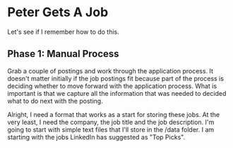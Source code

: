 # Peter Gets A Job

Let's see if I remember how to do this.

## Phase 1: Manual Process

Grab a couple of postings and work through the application process.
It doesn't matter initially if the job postings fit because part of the process is deciding whether to move forward with the application process. What is important is that we capture all the information that was needed to decided what to do next with the posting.

Alright, I need a format that works as a start for storing these jobs. At the very least, I need the company, the job title and the job description. I'm going to start with simple text files that I'll store in the /data folder. I am starting with the jobs LinkedIn has suggested as "Top Picks".
